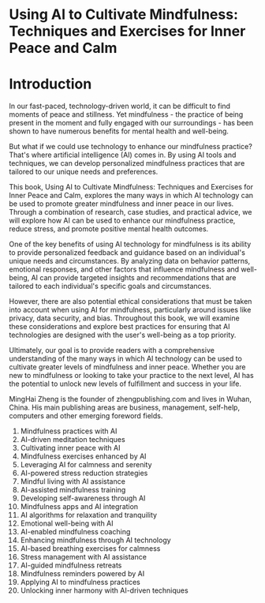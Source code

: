 # Using AI to Cultivate Mindfulness: Techniques and Exercises for Inner Peace and Calm

# Introduction

In our fast-paced, technology-driven world, it can be difficult to find moments of peace and stillness. Yet mindfulness - the practice of being present in the moment and fully engaged with our surroundings - has been shown to have numerous benefits for mental health and well-being.

But what if we could use technology to enhance our mindfulness practice? That's where artificial intelligence (AI) comes in. By using AI tools and techniques, we can develop personalized mindfulness practices that are tailored to our unique needs and preferences.

This book, Using AI to Cultivate Mindfulness: Techniques and Exercises for Inner Peace and Calm, explores the many ways in which AI technology can be used to promote greater mindfulness and inner peace in our lives. Through a combination of research, case studies, and practical advice, we will explore how AI can be used to enhance our mindfulness practice, reduce stress, and promote positive mental health outcomes.

One of the key benefits of using AI technology for mindfulness is its ability to provide personalized feedback and guidance based on an individual's unique needs and circumstances. By analyzing data on behavior patterns, emotional responses, and other factors that influence mindfulness and well-being, AI can provide targeted insights and recommendations that are tailored to each individual's specific goals and circumstances.

However, there are also potential ethical considerations that must be taken into account when using AI for mindfulness, particularly around issues like privacy, data security, and bias. Throughout this book, we will examine these considerations and explore best practices for ensuring that AI technologies are designed with the user's well-being as a top priority.

Ultimately, our goal is to provide readers with a comprehensive understanding of the many ways in which AI technology can be used to cultivate greater levels of mindfulness and inner peace. Whether you are new to mindfulness or looking to take your practice to the next level, AI has the potential to unlock new levels of fulfillment and success in your life.

MingHai Zheng is the founder of zhengpublishing.com and lives in Wuhan, China. His main publishing areas are business, management, self-help, computers and other emerging foreword fields.


1. Mindfulness practices with AI
2. AI-driven meditation techniques
3. Cultivating inner peace with AI
4. Mindfulness exercises enhanced by AI
5. Leveraging AI for calmness and serenity
6. AI-powered stress reduction strategies
7. Mindful living with AI assistance
8. AI-assisted mindfulness training
9. Developing self-awareness through AI
10. Mindfulness apps and AI integration
11. AI algorithms for relaxation and tranquility
12. Emotional well-being with AI
13. AI-enabled mindfulness coaching
14. Enhancing mindfulness through AI technology
15. AI-based breathing exercises for calmness
16. Stress management with AI assistance
17. AI-guided mindfulness retreats
18. Mindfulness reminders powered by AI
19. Applying AI to mindfulness practices
20. Unlocking inner harmony with AI-driven techniques
